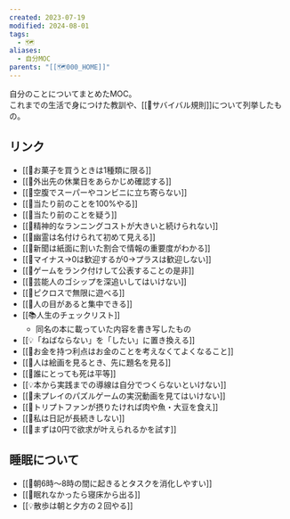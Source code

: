 ```yaml
---
created: 2023-07-19
modified: 2024-08-01
tags:
  - 🗺️
aliases:
  - 自分MOC
parents: "[[🗺️000_HOME]]"
---
```

自分のことについてまとめたMOC。  
これまでの生活で身につけた教訓や、[[📝サバイバル規則]]について列挙したもの。

## リンク
- [[🧭お菓子を買うときは1種類に限る]]
- [[🧭外出先の休業日をあらかじめ確認する]] 
- [[🧭空腹でスーパーやコンビニに立ち寄らない]] 
- [[🧭当たり前のことを100%やる]]
- [[🧭当たり前のことを疑う]]
- [[💭精神的なランニングコストが大きいと続けられない]]
- [[💭幽霊は名付けられて初めて見える]] 
- [[💭新聞は紙面に割いた割合で情報の重要度がわかる]] 
- [[💭マイナス→0は歓迎するが0→プラスは歓迎しない]]
- [[💭ゲームをランク付けして公表することの是非]]
- [[🧭芸能人のゴシップを深追いしてはいけない]]
- [[💭ピクロスで無限に遊べる]] 
- [[🧭人の目があると集中できる]]
- [[📚人生のチェックリスト]]
	- 同名の本に載っていた内容を書き写したもの
- [[💡「ねばならない」を「したい」に置き換える]] 
- [[💭お金を持つ利点はお金のことを考えなくてよくなること]] 
- [[💭人は絵画を見るとき、先に題名を見る]] 
- [[💭誰にとっても死は平等]] 
- [[💡本から実践までの導線は自分でつくらないといけない]]
- [[🧭未プレイのパズルゲームの実況動画を見てはいけない]]
- [[💭トリプトファンが摂りたければ肉や魚・大豆を食え]]
- [[💭私は日記が長続きしない]]
- [[🧭まずは0円で欲求が叶えられるかを試す]]
## 睡眠について
- [[💭朝6時～8時の間に起きるとタスクを消化しやすい]]
- [[🧭眠れなかったら寝床から出る]]
- [[💡散歩は朝と夕方の２回やる]] 